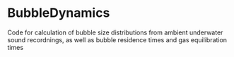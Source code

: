# BubbleDynamics
Code for calculation of bubble size distributions from ambient underwater sound recordnings, as well as bubble residence times and gas equilibration times
